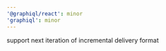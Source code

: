 ```yaml
---
'@graphiql/react': minor
'graphiql': minor
---
```


support next iteration of incremental delivery format
